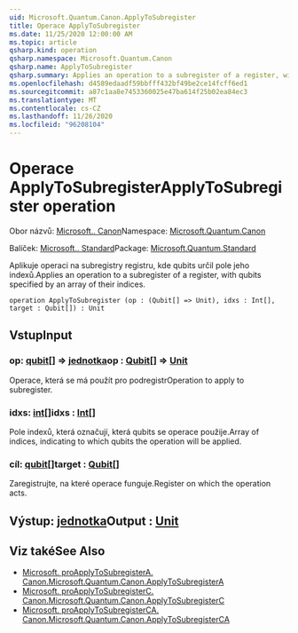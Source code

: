 ```yaml
---
uid: Microsoft.Quantum.Canon.ApplyToSubregister
title: Operace ApplyToSubregister
ms.date: 11/25/2020 12:00:00 AM
ms.topic: article
qsharp.kind: operation
qsharp.namespace: Microsoft.Quantum.Canon
qsharp.name: ApplyToSubregister
qsharp.summary: Applies an operation to a subregister of a register, with qubits specified by an array of their indices.
ms.openlocfilehash: d4589edaadf59bbfff432bf49be2ce14fcff6ed1
ms.sourcegitcommit: a87c1aa8e7453360025e47ba614f25b02ea84ec3
ms.translationtype: MT
ms.contentlocale: cs-CZ
ms.lasthandoff: 11/26/2020
ms.locfileid: "96208104"
---
```

# <a name="applytosubregister-operation"></a><span data-ttu-id="231bb-102">Operace ApplyToSubregister</span><span class="sxs-lookup"><span data-stu-id="231bb-102">ApplyToSubregister operation</span></span>

<span data-ttu-id="231bb-103">Obor názvů: [Microsoft.. Canon](xref:Microsoft.Quantum.Canon)</span><span class="sxs-lookup"><span data-stu-id="231bb-103">Namespace: [Microsoft.Quantum.Canon](xref:Microsoft.Quantum.Canon)</span></span>

<span data-ttu-id="231bb-104">Balíček: [Microsoft.. Standard](https://nuget.org/packages/Microsoft.Quantum.Standard)</span><span class="sxs-lookup"><span data-stu-id="231bb-104">Package: [Microsoft.Quantum.Standard](https://nuget.org/packages/Microsoft.Quantum.Standard)</span></span>


<span data-ttu-id="231bb-105">Aplikuje operaci na subregistry registru, kde qubits určil pole jeho indexů.</span><span class="sxs-lookup"><span data-stu-id="231bb-105">Applies an operation to a subregister of a register, with qubits specified by an array of their indices.</span></span>

```qsharp
operation ApplyToSubregister (op : (Qubit[] => Unit), idxs : Int[], target : Qubit[]) : Unit
```


## <a name="input"></a><span data-ttu-id="231bb-106">Vstup</span><span class="sxs-lookup"><span data-stu-id="231bb-106">Input</span></span>

### <a name="op--qubit--unit"></a><span data-ttu-id="231bb-107">op: [qubit](xref:microsoft.quantum.lang-ref.qubit)[] => [jednotka](xref:microsoft.quantum.lang-ref.unit)</span><span class="sxs-lookup"><span data-stu-id="231bb-107">op : [Qubit](xref:microsoft.quantum.lang-ref.qubit)[] => [Unit](xref:microsoft.quantum.lang-ref.unit)</span></span> 

<span data-ttu-id="231bb-108">Operace, která se má použít pro podregistr</span><span class="sxs-lookup"><span data-stu-id="231bb-108">Operation to apply to subregister.</span></span>


### <a name="idxs--int"></a><span data-ttu-id="231bb-109">idxs: [int](xref:microsoft.quantum.lang-ref.int)[]</span><span class="sxs-lookup"><span data-stu-id="231bb-109">idxs : [Int](xref:microsoft.quantum.lang-ref.int)[]</span></span>

<span data-ttu-id="231bb-110">Pole indexů, která označují, která qubits se operace použije.</span><span class="sxs-lookup"><span data-stu-id="231bb-110">Array of indices, indicating to which qubits the operation will be applied.</span></span>


### <a name="target--qubit"></a><span data-ttu-id="231bb-111">cíl: [qubit](xref:microsoft.quantum.lang-ref.qubit)[]</span><span class="sxs-lookup"><span data-stu-id="231bb-111">target : [Qubit](xref:microsoft.quantum.lang-ref.qubit)[]</span></span>

<span data-ttu-id="231bb-112">Zaregistrujte, na které operace funguje.</span><span class="sxs-lookup"><span data-stu-id="231bb-112">Register on which the operation acts.</span></span>



## <a name="output--unit"></a><span data-ttu-id="231bb-113">Výstup: [jednotka](xref:microsoft.quantum.lang-ref.unit)</span><span class="sxs-lookup"><span data-stu-id="231bb-113">Output : [Unit](xref:microsoft.quantum.lang-ref.unit)</span></span>



## <a name="see-also"></a><span data-ttu-id="231bb-114">Viz také</span><span class="sxs-lookup"><span data-stu-id="231bb-114">See Also</span></span>

- [<span data-ttu-id="231bb-115">Microsoft. proApplyToSubregisterA. Canon.</span><span class="sxs-lookup"><span data-stu-id="231bb-115">Microsoft.Quantum.Canon.ApplyToSubregisterA</span></span>](xref:Microsoft.Quantum.Canon.ApplyToSubregisterA)
- [<span data-ttu-id="231bb-116">Microsoft. proApplyToSubregisterC. Canon.</span><span class="sxs-lookup"><span data-stu-id="231bb-116">Microsoft.Quantum.Canon.ApplyToSubregisterC</span></span>](xref:Microsoft.Quantum.Canon.ApplyToSubregisterC)
- [<span data-ttu-id="231bb-117">Microsoft. proApplyToSubregisterCA. Canon.</span><span class="sxs-lookup"><span data-stu-id="231bb-117">Microsoft.Quantum.Canon.ApplyToSubregisterCA</span></span>](xref:Microsoft.Quantum.Canon.ApplyToSubregisterCA)
